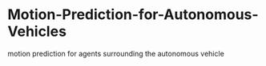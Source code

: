 # Motion-Prediction-for-Autonomous-Vehicles
motion prediction for agents surrounding the autonomous vehicle
